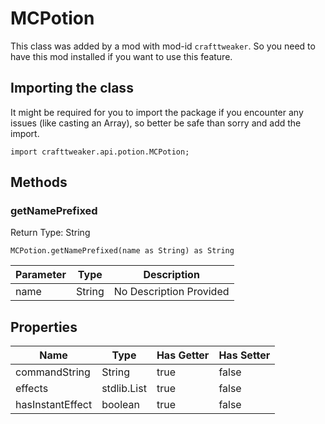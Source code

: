 # MCPotion

This class was added by a mod with mod-id `crafttweaker`. So you need to have this mod installed if you want to use this feature.

## Importing the class

It might be required for you to import the package if you encounter any issues (like casting an Array), so better be safe than sorry and add the import.
```zenscript
import crafttweaker.api.potion.MCPotion;
```


## Methods

### getNamePrefixed

Return Type: String

```zenscript
MCPotion.getNamePrefixed(name as String) as String
```
| Parameter | Type | Description |
|-----------|------|-------------|
| name | String | No Description Provided |

## Properties

| Name | Type | Has Getter | Has Setter |
|------|------|------------|------------|
| commandString | String | true | false |
| effects | stdlib.List | true | false |
| hasInstantEffect | boolean | true | false |

